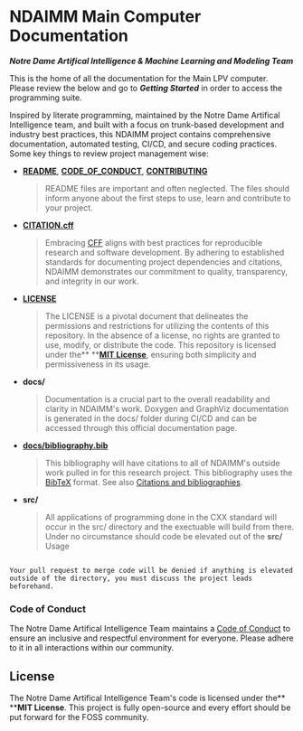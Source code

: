 # **NDAIMM Main Computer Documentation**

***Notre Dame Artifical Intelligence & Machine Learning and Modeling Team***

This is the home of all the documentation for the Main LPV computer. Please review the below and go to ***Getting Started*** in order to access the programming suite.

Inspired by literate programming, maintained by the Notre Dame Artifical Intelligence team, and built with a focus on trunk-based development and industry best practices, this NDAIMM project contains comprehensive documentation, automated testing, CI/CD, and secure coding practices. Some key things to review project management wise:

- [**README**](README), [**CODE_OF_CONDUCT**](docs/CODE_OF_CONDUCT.md), [**CONTRIBUTING**](docs/CONTRIBUTING.md)

  > README files are important and often neglected. The files should inform anyone about the first steps to use, learn and contribute to your project.
  >
- [**CITATION.cff**](CITATION.cff)

  > Embracing [CFF](https://citation-file-format.github.io) aligns with best practices for reproducible research and software development. By adhering to established standards for documenting project dependencies and citations, NDAIMM demonstrates our commitment to quality, transparency, and integrity in our work.
  >
- [**LICENSE**](LICENSE)

  > The LICENSE is a pivotal document that delineates the permissions and restrictions for utilizing the contents of this repository. In the absence of a license, no rights are granted to use, modify, or distribute the code. This repository is licensed under the** **[**MIT License**](), ensuring both simplicity and permissiveness in its usage.
  >
- **docs/**

  > Documentation is a crucial part to the overall readability and clarity in NDAIMM's work. Doxygen and GraphViz documentation is generated in the docs/ folder during CI/CD and can be accessed through this official documentation page.
  >
- [**docs/bibliography.bib**](/docs/bibliography.bib)

  > This bibliography will have citations to all of NDAIMM's outside work pulled in for this research project. This bibliography uses the [BibTeX](https://www.bibtex.org/Format/) format. See also [Citations and bibliographies](https://jupyterbook.org/en/stable/content/citations.html).
  >
- **src/**

  > All applications of programming done in the CXX standard will occur in the src/ directory and the exectuable will build from there. Under no circumstance should code be elevated out of the **src/** Usage
  >

```{caution}

Your pull request to merge code will be denied if anything is elevated outside of the directory, you must discuss the project leads beforehand.
```


### Code of Conduct

The Notre Dame Artifical Intelligence Team maintains a [Code of Conduct](docs/CODE_OF_CONDUCT.md) to ensure an inclusive and respectful environment for everyone. Please adhere to it in all interactions within our community.

## License

The Notre Dame Artifical Intelligence Team's code is licensed under the** ****MIT License**. This project is fully open-source and every effort should be put forward for the FOSS community.

